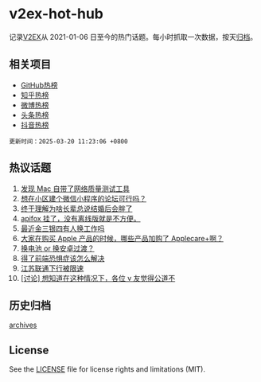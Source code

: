 # v2ex-hot-hub

 记录[V2EX](https://www.v2ex.com/)从 2021-01-06 日至今的热门话题。每小时抓取一次数据，按天[归档](archives)。
 
 ## 相关项目

- [GitHub热榜](https://github.com/lonnyzhang423/github-hot-hub)
- [知乎热榜](https://github.com/lonnyzhang423/zhihu-hot-hub)
- [微博热榜](https://github.com/lonnyzhang423/weibo-hot-hub)
- [头条热榜](https://github.com/lonnyzhang423/toutiao-hot-hub)
- [抖音热榜](https://github.com/lonnyzhang423/douyin-hot-hub)


 `更新时间：2025-03-20 11:23:06 +0800`

## 热议话题

1. [发现 Mac 自带了网络质量测试工具](https://www.v2ex.com/t/1119561)
1. [想在小区建个微信小程序的论坛可行吗？](https://www.v2ex.com/t/1119761)
1. [终于理解为啥长辈总说结婚后会胖了](https://www.v2ex.com/t/1119560)
1. [apifox 挂了，没有离线版就是不方便。](https://www.v2ex.com/t/1119645)
1. [最近金三银四有人换工作吗](https://www.v2ex.com/t/1119757)
1. [大家在购买 Apple 产品的时候，哪些产品加购了 Applecare+啊？](https://www.v2ex.com/t/1119700)
1. [换电池 or 换安卓过渡？](https://www.v2ex.com/t/1119557)
1. [得了前端恐惧症该怎么解决](https://www.v2ex.com/t/1119625)
1. [江苏联通下行被限速](https://www.v2ex.com/t/1119571)
1. [[讨论] 想知道在这种情况下，各位 v 友觉得公道不](https://www.v2ex.com/t/1119711)

## 历史归档

[archives](archives)

## License

See the [LICENSE](LICENSE) file for license rights and limitations (MIT).
